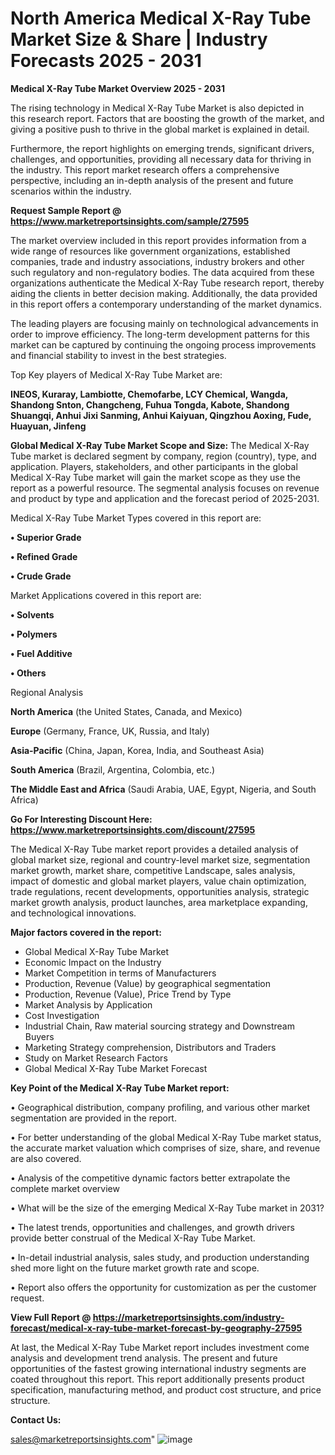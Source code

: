 # North America Medical X-Ray Tube Market Size & Share | Industry Forecasts 2025 - 2031

<Strong> Medical X-Ray Tube Market Overview 2025 - 2031</strong>

The rising technology in Medical X-Ray Tube Market is also depicted in this research report. Factors that are boosting the growth of the market, and giving a positive push to thrive in the global market is explained in detail.

Furthermore, the report highlights on emerging trends, significant drivers, challenges, and opportunities, providing all necessary data for thriving in the industry. This report market research offers a comprehensive perspective, including an in-depth analysis of the present and future scenarios within the industry.

<strong>Request Sample Report @ <a href=https://www.marketreportsinsights.com/sample/27595>https://www.marketreportsinsights.com/sample/27595</a></strong>

The market overview included in this report provides information from a wide range of resources like government organizations, established companies, trade and industry associations, industry brokers and other such regulatory and non-regulatory bodies. The data acquired from these organizations authenticate the Medical X-Ray Tube research report, thereby aiding the clients in better decision making. Additionally, the data provided in this report offers a contemporary understanding of the market dynamics.

The leading players are focusing mainly on technological advancements in order to improve efficiency. The long-term development patterns for this market can be captured by continuing the ongoing process improvements and financial stability to invest in the best strategies.

Top Key players of Medical X-Ray Tube Market are:

<strong>INEOS, Kuraray, Lambiotte, Chemofarbe, LCY Chemical, Wangda, Shandong Snton, Changcheng, Fuhua Tongda, Kabote, Shandong Shuangqi, Anhui Jixi Sanming, Anhui Kaiyuan, Qingzhou Aoxing, Fude, Huayuan, Jinfeng</strong>

<strong><b>Global Medical X-Ray Tube Market Scope and Size:</b></strong>
The Medical X-Ray Tube market is declared segment by company, region (country), type, and application. Players, stakeholders, and other participants in the global Medical X-Ray Tube market will gain the market scope as they use the report as a powerful resource. The segmental analysis focuses on revenue and product by type and application and the forecast period of 2025-2031.

Medical X-Ray Tube Market Types covered in this report are:

<strong>• Superior Grade

• Refined Grade

• Crude Grade</strong>

Market Applications covered in this report are:

<strong>• Solvents

• Polymers

• Fuel Additive

• Others</strong> 

Regional Analysis

<strong>North America</strong> (the United States, Canada, and Mexico)

<strong>Europe</strong> (Germany, France, UK, Russia, and Italy)

<strong>Asia-Pacific</strong> (China, Japan, Korea, India, and Southeast Asia)

<strong>South America</strong> (Brazil, Argentina, Colombia, etc.)

<strong>The Middle East and Africa</strong> (Saudi Arabia, UAE, Egypt, Nigeria, and South Africa)

<strong>Go For Interesting Discount Here: <a href=https://www.marketreportsinsights.com/discount/27595>https://www.marketreportsinsights.com/discount/27595</a></strong>

The Medical X-Ray Tube market report provides a detailed analysis of global market size, regional and country-level market size, segmentation market growth, market share, competitive Landscape, sales analysis, impact of domestic and global market players, value chain optimization, trade regulations, recent developments, opportunities analysis, strategic market growth analysis, product launches, area marketplace expanding, and technological innovations.

<strong><b>Major factors covered in the report:</b></strong>
<ul>
  <li>Global Medical X-Ray Tube Market </li>
  <li>Economic Impact on the Industry</li>
  <li>Market Competition in terms of Manufacturers</li>
  <li>Production, Revenue (Value) by geographical segmentation</li>
  <li>Production, Revenue (Value), Price Trend by Type</li>
  <li>Market Analysis by Application</li>
  <li>Cost Investigation</li>
  <li>Industrial Chain, Raw material sourcing strategy and Downstream Buyers</li>
  <li>Marketing Strategy comprehension, Distributors and Traders</li>
  <li>Study on Market Research Factors</li>
  <li>Global Medical X-Ray Tube Market Forecast</li>
</ul>

<strong><b>Key Point of the Medical X-Ray Tube Market report:</b></strong>

• Geographical distribution, company profiling, and various other market segmentation are provided in the report.

• For better understanding of the global Medical X-Ray Tube market status, the accurate market valuation which comprises of size, share, and revenue are also covered.

• Analysis of the competitive dynamic factors better extrapolate the complete market overview

• What will be the size of the emerging Medical X-Ray Tube market in 2031?

• The latest trends, opportunities and challenges, and growth drivers provide better construal of the Medical X-Ray Tube Market.

• In-detail industrial analysis, sales study, and production understanding shed more light on the future market growth rate and scope.

• Report also offers the opportunity for customization as per the customer request.

<strong><b>View Full Report @ <a href=https://marketreportsinsights.com/industry-forecast/medical-x-ray-tube-market-forecast-by-geography-27595>https://marketreportsinsights.com/industry-forecast/medical-x-ray-tube-market-forecast-by-geography-27595</a></b></strong>


At last, the Medical X-Ray Tube Market report includes investment come analysis and development trend analysis. The present and future opportunities of the fastest growing international industry segments are coated throughout this report. This report additionally presents product specification, manufacturing method, and product cost structure, and price structure.

<strong>Contact Us:</strong>

sales@marketreportsinsights.com"
![image](https://github.com/user-attachments/assets/07363fb1-83f2-4571-b9b2-7619933b920d)
